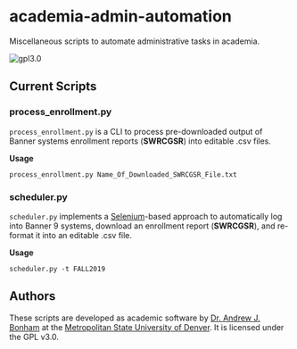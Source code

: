 # academia-admin-automation
 Miscellaneous scripts to automate administrative tasks in academia.

![gpl3.0](https://img.shields.io/github/license/Paradoxdruid/academia-admin-automation.svg?style=plastic "GPL 3.0 Licensed")

## Current Scripts

### process_enrollment.py

`process_enrollment.py` is a CLI to process pre-downloaded output of Banner systems enrollment reports (**SWRCGSR**) into editable .csv files.

**Usage**

```
process_enrollment.py Name_Of_Downloaded_SWRCGSR_File.txt
```

### scheduler.py

`scheduler.py` implements a [Selenium](https://pypi.org/project/selenium/)-based approach to automatically log into Banner 9 systems, download an enrollment report (**SWRCGSR**), and re-format it into an editable .csv file.

**Usage**

```
scheduler.py -t FALL2019
```


## Authors
These scripts are developed as academic software by [Dr. Andrew J. Bonham](https://github.com/Paradoxdruid) at the [Metropolitan State University of Denver](https://www.msudenver.edu). It is licensed under the GPL v3.0.

